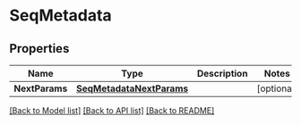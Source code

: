 # SeqMetadata

## Properties

Name | Type | Description | Notes
------------ | ------------- | ------------- | -------------
**NextParams** | [**SeqMetadataNextParams**](SeqMetadataNextParams.md) |  |[optional] 

[[Back to Model list]](../README.md#documentation-for-models) [[Back to API list]](../README.md#documentation-for-api-endpoints) [[Back to README]](../README.md)


